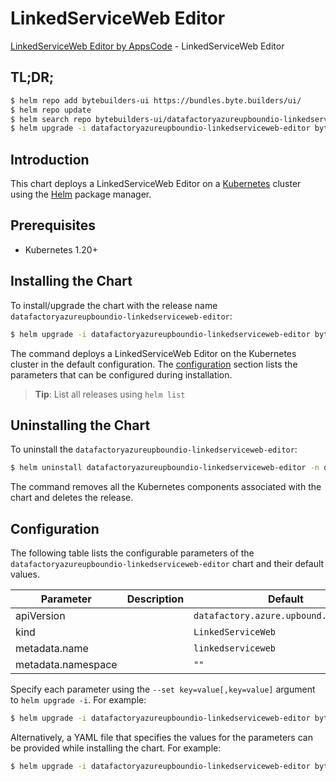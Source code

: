 # LinkedServiceWeb Editor

[LinkedServiceWeb Editor by AppsCode](https://byte.builders) - LinkedServiceWeb Editor

## TL;DR;

```bash
$ helm repo add bytebuilders-ui https://bundles.byte.builders/ui/
$ helm repo update
$ helm search repo bytebuilders-ui/datafactoryazureupboundio-linkedserviceweb-editor --version=v0.4.18
$ helm upgrade -i datafactoryazureupboundio-linkedserviceweb-editor bytebuilders-ui/datafactoryazureupboundio-linkedserviceweb-editor -n default --create-namespace --version=v0.4.18
```

## Introduction

This chart deploys a LinkedServiceWeb Editor on a [Kubernetes](http://kubernetes.io) cluster using the [Helm](https://helm.sh) package manager.

## Prerequisites

- Kubernetes 1.20+

## Installing the Chart

To install/upgrade the chart with the release name `datafactoryazureupboundio-linkedserviceweb-editor`:

```bash
$ helm upgrade -i datafactoryazureupboundio-linkedserviceweb-editor bytebuilders-ui/datafactoryazureupboundio-linkedserviceweb-editor -n default --create-namespace --version=v0.4.18
```

The command deploys a LinkedServiceWeb Editor on the Kubernetes cluster in the default configuration. The [configuration](#configuration) section lists the parameters that can be configured during installation.

> **Tip**: List all releases using `helm list`

## Uninstalling the Chart

To uninstall the `datafactoryazureupboundio-linkedserviceweb-editor`:

```bash
$ helm uninstall datafactoryazureupboundio-linkedserviceweb-editor -n default
```

The command removes all the Kubernetes components associated with the chart and deletes the release.

## Configuration

The following table lists the configurable parameters of the `datafactoryazureupboundio-linkedserviceweb-editor` chart and their default values.

|     Parameter      | Description |                      Default                      |
|--------------------|-------------|---------------------------------------------------|
| apiVersion         |             | <code>datafactory.azure.upbound.io/v1beta1</code> |
| kind               |             | <code>LinkedServiceWeb</code>                     |
| metadata.name      |             | <code>linkedserviceweb</code>                     |
| metadata.namespace |             | <code>""</code>                                   |


Specify each parameter using the `--set key=value[,key=value]` argument to `helm upgrade -i`. For example:

```bash
$ helm upgrade -i datafactoryazureupboundio-linkedserviceweb-editor bytebuilders-ui/datafactoryazureupboundio-linkedserviceweb-editor -n default --create-namespace --version=v0.4.18 --set apiVersion=datafactory.azure.upbound.io/v1beta1
```

Alternatively, a YAML file that specifies the values for the parameters can be provided while
installing the chart. For example:

```bash
$ helm upgrade -i datafactoryazureupboundio-linkedserviceweb-editor bytebuilders-ui/datafactoryazureupboundio-linkedserviceweb-editor -n default --create-namespace --version=v0.4.18 --values values.yaml
```
